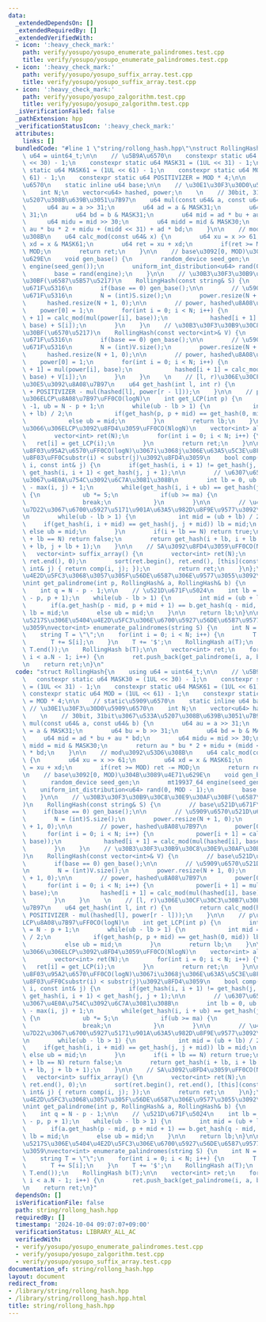 ```yaml
---
data:
  _extendedDependsOn: []
  _extendedRequiredBy: []
  _extendedVerifiedWith:
  - icon: ':heavy_check_mark:'
    path: verify/yosupo/yosupo_enumerate_palindromes.test.cpp
    title: verify/yosupo/yosupo_enumerate_palindromes.test.cpp
  - icon: ':heavy_check_mark:'
    path: verify/yosupo/yosupo_suffix_array.test.cpp
    title: verify/yosupo/yosupo_suffix_array.test.cpp
  - icon: ':heavy_check_mark:'
    path: verify/yosupo/yosupo_zalgorithm.test.cpp
    title: verify/yosupo/yosupo_zalgorithm.test.cpp
  _isVerificationFailed: false
  _pathExtension: hpp
  _verificationStatusIcon: ':heavy_check_mark:'
  attributes:
    links: []
  bundledCode: "#line 1 \"string/rollong_hash.hpp\"\nstruct RollingHash{\n    using\
    \ u64 = uint64_t;\n\n    // \u5B9A\u6570\n    constexpr static u64 MASK30 = (1UL\
    \ << 30) - 1;\n    constexpr static u64 MASK31 = (1UL << 31) - 1;\n    constexpr\
    \ static u64 MASK61 = (1UL << 61) - 1;\n    constexpr static u64 MOD = (1UL <<\
    \ 61) - 1;\n    constexpr static u64 POSITIVIZER = MOD * 4;\n\n    // static\u5909\
    \u6570\n    static inline u64 base;\n\n    // \u30E1\u30F3\u30D0\u5909\u6570\n\
    \    int N;\n    vector<u64> hashed, power;\n    \n    // 30bit, 31bit\u3067\u533A\
    \u5207\u308B\u639B\u3051\u7B97\n    u64 mul(const u64& a, const u64& b) {\n  \
    \      u64 au = a >> 31;\n        u64 ad = a & MASK31;\n        u64 bu = b >>\
    \ 31;\n        u64 bd = b & MASK31;\n        u64 mid = ad * bu + au * bd;\n  \
    \      u64 midu = mid >> 30;\n        u64 midd = mid & MASK30;\n        return\
    \ au * bu * 2 + midu + (midd << 31) + ad * bd;\n    }\n\n    // mod\u3092\u53D6\
    \u308B\n    u64 calc_mod(const u64& x) {\n        u64 xu = x >> 61;\n        u64\
    \ xd = x & MASK61;\n        u64 ret = xu + xd;\n        if(ret >= MOD) ret -=\
    \ MOD;\n        return ret;\n    }\n\n    // base\u3092[0, MOD)\u304B\u3089\u4E71\
    \u629E\n    void gen_base() {\n        random_device seed_gen;\n        mt19937_64\
    \ engine(seed_gen());\n        uniform_int_distribution<u64> rand(0, MOD - 1);\n\
    \        base = rand(engine);\n    }\n\n    // \u30B3\u30F3\u30B9\u30C8\u30E9\u30AF\
    \u30BF(\u6587\u5B57\u5217)\n    RollingHash(const string& S) {\n        // base\u521D\
    \u671F\u5316\n        if(base == 0) gen_base();\n\n        // \u5909\u6570\u521D\
    \u671F\u5316\n        N = (int)S.size();\n        power.resize(N + 1, 0);\n  \
    \      hashed.resize(N + 1, 0);\n\n        // power, hashed\u8A08\u7B97\n    \
    \    power[0] = 1;\n        for(int i = 0; i < N; i++) {\n            power[i\
    \ + 1] = calc_mod(mul(power[i], base));\n            hashed[i + 1] = calc_mod(mul(hashed[i],\
    \ base) + S[i]);\n        }\n    }\n    // \u30B3\u30F3\u30B9\u30C8\u30E9\u30AF\
    \u30BF(\u6570\u5217)\n    RollingHash(const vector<int>& V) {\n        // base\u521D\
    \u671F\u5316\n        if(base == 0) gen_base();\n\n        // \u5909\u6570\u521D\
    \u671F\u5316\n        N = (int)V.size();\n        power.resize(N + 1, 0);\n  \
    \      hashed.resize(N + 1, 0);\n\n        // power, hashed\u8A08\u7B97\n    \
    \    power[0] = 1;\n        for(int i = 0; i < N; i++) {\n            power[i\
    \ + 1] = mul(power[i], base);\n            hashed[i + 1] = calc_mod(mul(hashed[i],\
    \ base) + V[i]);\n        }\n    }\n    \n    // [l, r)\u306E\u30CF\u30C3\u30B7\
    \u30E5\u3092\u8A08\u7B97\n    u64 get_hash(int l, int r) {\n        return calc_mod(hashed[r]\
    \ + POSITIVIZER - mul(hashed[l], power[r - l]));\n    }\n\n    // p\u59CB\u70B9\
    \u306ELCP\u8A08\u7B97\uFF0CO(logN)\n    int get_LCP(int p) {\n        int lb =\
    \ -1, ub = N - p + 1;\n        while(ub - lb > 1) {\n            int mid = (ub\
    \ + lb) / 2;\n            if(get_hash(p, p + mid) == get_hash(0, mid)) lb = mid;\n\
    \            else ub = mid;\n        }\n        return lb;\n    }\n\n    // \u5168\
    \u3066\u306ELCP\u3092\u8FD4\u3059\uFF0CO(NlogN)\n    vector<int> all_LCP() {\n\
    \        vector<int> ret(N);\n        for(int i = 0; i < N; i++) {\n         \
    \   ret[i] = get_LCP(i);\n        }\n        return ret;\n    }\n\n    // \u6BD4\
    \u8F03\u95A2\u6570\uFF0CO(logN)\u3067i\u3068j\u306E\u63A5\u5C3E\u8F9E\u3092\u6BD4\
    \u8F03\uFF0Csubstr(i) < substr(j)\u3092\u8FD4\u3059\n    bool comp(const int&\
    \ i, const int& j) {\n        if(get_hash(i, i + 1) != get_hash(j, j + 1)) return\
    \ get_hash(i, i + 1) < get_hash(j, j + 1);\n\n        // \u6307\u6570\u63A2\u7D22\
    \u3067\u4E0A\u754C\u3092\u6C7A\u3081\u308B\n        int lb = 0, ub = 1, ma = N\
    \ - max(i, j) + 1;\n        while(get_hash(i, i + ub) == get_hash(j, j + ub))\
    \ {\n            ub *= 5;\n            if(ub >= ma) {\n                ub = ma;\n\
    \                break;\n            }\n        }\n\n        // \u4E8C\u5206\u63A2\
    \u7D22\u3067\u6700\u5927\u5171\u901A\u63A5\u982D\u8F9E\u9577\u3092\u5F97\u308B\
    \n        while(ub - lb > 1) {\n            int mid = (ub + lb) / 2;\n       \
    \     if(get_hash(i, i + mid) == get_hash(j, j + mid)) lb = mid;\n           \
    \ else ub = mid;\n        }\n        if(i + lb == N) return true;\n        if(j\
    \ + lb == N) return false;\n        return get_hash(i + lb, i + lb + 1) < get_hash(j\
    \ + lb, j + lb + 1);\n    }\n\n    // SA\u3092\u8FD4\u3059\uFF0CO(Nlog^2N)\n \
    \   vector<int> suffix_array() {\n        vector<int> ret(N);\n        iota(ret.begin(),\
    \ ret.end(), 0);\n        sort(ret.begin(), ret.end(), [this](const int& i, const\
    \ int& j) { return comp(i, j); });\n        return ret;\n    }\n};\n\n// i\u3092\
    \u4E2D\u5FC3\u3068\u3057\u305F\u56DE\u6587\u306E\u9577\u3055\u3092\u8FD4\u3059\
    \nint get_palindrome(int p, RollingHash& a, RollingHash& b) {\n    int N = a.N;\n\
    \    int q = N - p - 1;\n\n    // \u521D\u671F\u5024\n    int lb = 0, ub = min(N\
    \ - p, p + 1);\n    while(ub - lb > 1) {\n        int mid = (ub + lb) / 2;\n \
    \       if(a.get_hash(p - mid, p + mid + 1) == b.get_hash(q - mid, q + mid + 1))\
    \ lb = mid;\n        else ub = mid;\n    }\n\n    return lb;\n}\n\n// \u6587\u5B57\
    \u5217S\u306E\u5404\u4E2D\u5FC3\u306E\u6700\u5927\u56DE\u6587\u9577\u3092\u8FD4\
    \u3059\nvector<int> enumerate_palindromes(string S) {\n    int N = S.size();\n\
    \    string T = \"\";\n    for(int i = 0; i < N; i++) {\n        T += '$';\n \
    \       T += S[i];\n    }\n    T += '$';\n    RollingHash a(T);\n    reverse(T.begin(),\
    \ T.end());\n    RollingHash b(T);\n\n    vector<int> ret;\n    for(int i = 1;\
    \ i < a.N - 1; i++) {\n        ret.push_back(get_palindrome(i, a, b));\n    }\n\
    \n    return ret;\n}\n"
  code: "struct RollingHash{\n    using u64 = uint64_t;\n\n    // \u5B9A\u6570\n \
    \   constexpr static u64 MASK30 = (1UL << 30) - 1;\n    constexpr static u64 MASK31\
    \ = (1UL << 31) - 1;\n    constexpr static u64 MASK61 = (1UL << 61) - 1;\n   \
    \ constexpr static u64 MOD = (1UL << 61) - 1;\n    constexpr static u64 POSITIVIZER\
    \ = MOD * 4;\n\n    // static\u5909\u6570\n    static inline u64 base;\n\n   \
    \ // \u30E1\u30F3\u30D0\u5909\u6570\n    int N;\n    vector<u64> hashed, power;\n\
    \    \n    // 30bit, 31bit\u3067\u533A\u5207\u308B\u639B\u3051\u7B97\n    u64\
    \ mul(const u64& a, const u64& b) {\n        u64 au = a >> 31;\n        u64 ad\
    \ = a & MASK31;\n        u64 bu = b >> 31;\n        u64 bd = b & MASK31;\n   \
    \     u64 mid = ad * bu + au * bd;\n        u64 midu = mid >> 30;\n        u64\
    \ midd = mid & MASK30;\n        return au * bu * 2 + midu + (midd << 31) + ad\
    \ * bd;\n    }\n\n    // mod\u3092\u53D6\u308B\n    u64 calc_mod(const u64& x)\
    \ {\n        u64 xu = x >> 61;\n        u64 xd = x & MASK61;\n        u64 ret\
    \ = xu + xd;\n        if(ret >= MOD) ret -= MOD;\n        return ret;\n    }\n\
    \n    // base\u3092[0, MOD)\u304B\u3089\u4E71\u629E\n    void gen_base() {\n \
    \       random_device seed_gen;\n        mt19937_64 engine(seed_gen());\n    \
    \    uniform_int_distribution<u64> rand(0, MOD - 1);\n        base = rand(engine);\n\
    \    }\n\n    // \u30B3\u30F3\u30B9\u30C8\u30E9\u30AF\u30BF(\u6587\u5B57\u5217\
    )\n    RollingHash(const string& S) {\n        // base\u521D\u671F\u5316\n   \
    \     if(base == 0) gen_base();\n\n        // \u5909\u6570\u521D\u671F\u5316\n\
    \        N = (int)S.size();\n        power.resize(N + 1, 0);\n        hashed.resize(N\
    \ + 1, 0);\n\n        // power, hashed\u8A08\u7B97\n        power[0] = 1;\n  \
    \      for(int i = 0; i < N; i++) {\n            power[i + 1] = calc_mod(mul(power[i],\
    \ base));\n            hashed[i + 1] = calc_mod(mul(hashed[i], base) + S[i]);\n\
    \        }\n    }\n    // \u30B3\u30F3\u30B9\u30C8\u30E9\u30AF\u30BF(\u6570\u5217\
    )\n    RollingHash(const vector<int>& V) {\n        // base\u521D\u671F\u5316\n\
    \        if(base == 0) gen_base();\n\n        // \u5909\u6570\u521D\u671F\u5316\
    \n        N = (int)V.size();\n        power.resize(N + 1, 0);\n        hashed.resize(N\
    \ + 1, 0);\n\n        // power, hashed\u8A08\u7B97\n        power[0] = 1;\n  \
    \      for(int i = 0; i < N; i++) {\n            power[i + 1] = mul(power[i],\
    \ base);\n            hashed[i + 1] = calc_mod(mul(hashed[i], base) + V[i]);\n\
    \        }\n    }\n    \n    // [l, r)\u306E\u30CF\u30C3\u30B7\u30E5\u3092\u8A08\
    \u7B97\n    u64 get_hash(int l, int r) {\n        return calc_mod(hashed[r] +\
    \ POSITIVIZER - mul(hashed[l], power[r - l]));\n    }\n\n    // p\u59CB\u70B9\u306E\
    LCP\u8A08\u7B97\uFF0CO(logN)\n    int get_LCP(int p) {\n        int lb = -1, ub\
    \ = N - p + 1;\n        while(ub - lb > 1) {\n            int mid = (ub + lb)\
    \ / 2;\n            if(get_hash(p, p + mid) == get_hash(0, mid)) lb = mid;\n \
    \           else ub = mid;\n        }\n        return lb;\n    }\n\n    // \u5168\
    \u3066\u306ELCP\u3092\u8FD4\u3059\uFF0CO(NlogN)\n    vector<int> all_LCP() {\n\
    \        vector<int> ret(N);\n        for(int i = 0; i < N; i++) {\n         \
    \   ret[i] = get_LCP(i);\n        }\n        return ret;\n    }\n\n    // \u6BD4\
    \u8F03\u95A2\u6570\uFF0CO(logN)\u3067i\u3068j\u306E\u63A5\u5C3E\u8F9E\u3092\u6BD4\
    \u8F03\uFF0Csubstr(i) < substr(j)\u3092\u8FD4\u3059\n    bool comp(const int&\
    \ i, const int& j) {\n        if(get_hash(i, i + 1) != get_hash(j, j + 1)) return\
    \ get_hash(i, i + 1) < get_hash(j, j + 1);\n\n        // \u6307\u6570\u63A2\u7D22\
    \u3067\u4E0A\u754C\u3092\u6C7A\u3081\u308B\n        int lb = 0, ub = 1, ma = N\
    \ - max(i, j) + 1;\n        while(get_hash(i, i + ub) == get_hash(j, j + ub))\
    \ {\n            ub *= 5;\n            if(ub >= ma) {\n                ub = ma;\n\
    \                break;\n            }\n        }\n\n        // \u4E8C\u5206\u63A2\
    \u7D22\u3067\u6700\u5927\u5171\u901A\u63A5\u982D\u8F9E\u9577\u3092\u5F97\u308B\
    \n        while(ub - lb > 1) {\n            int mid = (ub + lb) / 2;\n       \
    \     if(get_hash(i, i + mid) == get_hash(j, j + mid)) lb = mid;\n           \
    \ else ub = mid;\n        }\n        if(i + lb == N) return true;\n        if(j\
    \ + lb == N) return false;\n        return get_hash(i + lb, i + lb + 1) < get_hash(j\
    \ + lb, j + lb + 1);\n    }\n\n    // SA\u3092\u8FD4\u3059\uFF0CO(Nlog^2N)\n \
    \   vector<int> suffix_array() {\n        vector<int> ret(N);\n        iota(ret.begin(),\
    \ ret.end(), 0);\n        sort(ret.begin(), ret.end(), [this](const int& i, const\
    \ int& j) { return comp(i, j); });\n        return ret;\n    }\n};\n\n// i\u3092\
    \u4E2D\u5FC3\u3068\u3057\u305F\u56DE\u6587\u306E\u9577\u3055\u3092\u8FD4\u3059\
    \nint get_palindrome(int p, RollingHash& a, RollingHash& b) {\n    int N = a.N;\n\
    \    int q = N - p - 1;\n\n    // \u521D\u671F\u5024\n    int lb = 0, ub = min(N\
    \ - p, p + 1);\n    while(ub - lb > 1) {\n        int mid = (ub + lb) / 2;\n \
    \       if(a.get_hash(p - mid, p + mid + 1) == b.get_hash(q - mid, q + mid + 1))\
    \ lb = mid;\n        else ub = mid;\n    }\n\n    return lb;\n}\n\n// \u6587\u5B57\
    \u5217S\u306E\u5404\u4E2D\u5FC3\u306E\u6700\u5927\u56DE\u6587\u9577\u3092\u8FD4\
    \u3059\nvector<int> enumerate_palindromes(string S) {\n    int N = S.size();\n\
    \    string T = \"\";\n    for(int i = 0; i < N; i++) {\n        T += '$';\n \
    \       T += S[i];\n    }\n    T += '$';\n    RollingHash a(T);\n    reverse(T.begin(),\
    \ T.end());\n    RollingHash b(T);\n\n    vector<int> ret;\n    for(int i = 1;\
    \ i < a.N - 1; i++) {\n        ret.push_back(get_palindrome(i, a, b));\n    }\n\
    \n    return ret;\n}"
  dependsOn: []
  isVerificationFile: false
  path: string/rollong_hash.hpp
  requiredBy: []
  timestamp: '2024-10-04 09:07:07+09:00'
  verificationStatus: LIBRARY_ALL_AC
  verifiedWith:
  - verify/yosupo/yosupo_enumerate_palindromes.test.cpp
  - verify/yosupo/yosupo_zalgorithm.test.cpp
  - verify/yosupo/yosupo_suffix_array.test.cpp
documentation_of: string/rollong_hash.hpp
layout: document
redirect_from:
- /library/string/rollong_hash.hpp
- /library/string/rollong_hash.hpp.html
title: string/rollong_hash.hpp
---
```

